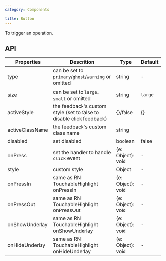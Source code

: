 ```yaml
---
category: Components

title: Button
---
```


To trigger an operation.


## API

Properties | Descrition | Type | Default
-----------|------------|------|--------
| type     | can be set to `primary`/`ghost`/`warning` or omitted  |   string   |   -  |
| size     | can be set to `large`、`small` or omitted | string | `large`|
| activeStyle | the feedback's custom style (set to false to disable click feedback) | {}/false | {} |
| activeClassName  | the feedback's custom class name | string |  |
| disabled   | set disabled   | boolean |  false  |
| onPress    | set the handler to handle `click` event | (e: Object): void |  -  |
| style    | custom style |   Object  | - |
| onPressIn  | same as RN TouchableHighlight onPressIn | (e: Object): void |   - |
| onPressOut | same as RN TouchableHighlight onPressOut | (e: Object): void |  - |
| onShowUnderlay | same as RN TouchableHighlight onShowUnderlay | (e: Object): void | - |
| onHideUnderlay | same as RN TouchableHighlight onHideUnderlay | (e: Object): void | - |
